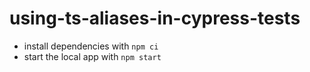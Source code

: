 # using-ts-aliases-in-cypress-tests

- install dependencies with `npm ci`
- start the local app with `npm start`
